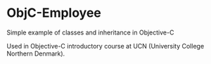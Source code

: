 ObjC-Employee
=============

Simple example of classes and inheritance in Objective-C

Used in Objective-C introductory course at UCN (University College Northern Denmark).
